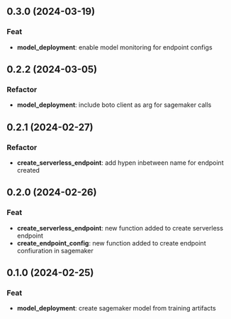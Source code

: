 ## 0.3.0 (2024-03-19)

### Feat

- **model_deployment**: enable model monitoring for endpoint configs

## 0.2.2 (2024-03-05)

### Refactor

- **model_deployment**: include boto client as arg for sagemaker calls

## 0.2.1 (2024-02-27)

### Refactor

- **create_serverless_endpoint**: add hypen inbetween name for endpoint created

## 0.2.0 (2024-02-26)

### Feat

- **create_serverless_endpoint**: new function added to create serverless endpoint
- **create_endpoint_config**: new function added to create endpoint confiuration in sagemaker

## 0.1.0 (2024-02-25)

### Feat

- **model_deployment**: create sagemaker model from training artifacts
